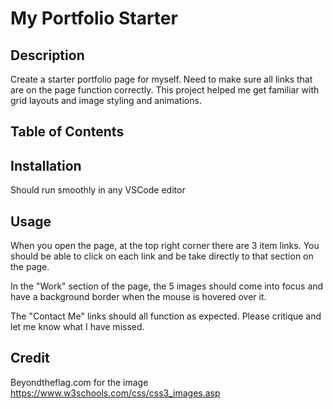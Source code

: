 # My Portfolio Starter

## Description

Create a starter portfolio page for myself.  Need to make sure all links that are on the page function correctly.  This project helped me get familiar with grid layouts and image styling and animations.  

## Table of Contents

## Installation
Should run smoothly in any VSCode editor

## Usage
When you open the page, at the top right corner there are 3 item links.  You should be able to click on each link and be take directly to that section on the page.

In the "Work" section of the page, the 5 images should come into focus and have a background border when the mouse is hovered over it. 

The "Contact Me" links should all function as expected.
Please critique and let me know what I have missed.


## Credit

Beyondtheflag.com for the image
https://www.w3schools.com/css/css3_images.asp
